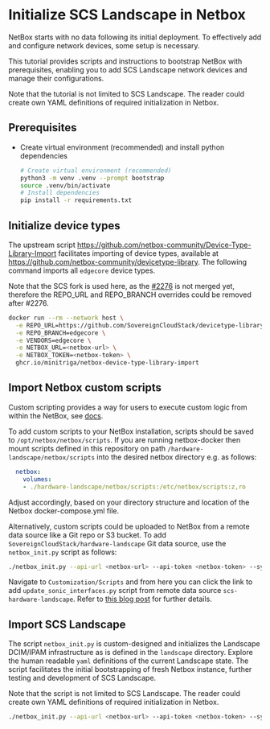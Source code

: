 # Initialize SCS Landscape in Netbox

NetBox starts with no data following its initial deployment.
To effectively add and configure network devices, some setup is necessary.

This tutorial provides scripts and instructions to bootstrap NetBox with
prerequisites, enabling you to add SCS Landscape network devices and manage their configurations.

Note that the tutorial is not limited to SCS Landscape. The reader could create own YAML definitions
of required initialization in Netbox.

## Prerequisites 

* Create virtual environment (recommended) and install python dependencies
  ```bash
  # Create virtual environment (recommended)
  python3 -m venv .venv --prompt bootstrap
  source .venv/bin/activate
  # Install dependencies
  pip install -r requirements.txt
  ```

## Initialize device types

The upstream script https://github.com/netbox-community/Device-Type-Library-Import
facilitates importing of device types, available at https://github.com/netbox-community/devicetype-library.
The following command imports all `edgecore` device types.

Note that the SCS fork is used here, as the [#2276](https://github.com/netbox-community/devicetype-library/pull/2276) is not merged yet, therefore the REPO_URL and REPO_BRANCH
overrides could be removed after #2276.

```bash
docker run --rm --network host \
  -e REPO_URL=https://github.com/SovereignCloudStack/devicetype-library/ \
  -e REPO_BRANCH=edgecore \
  -e VENDORS=edgecore \
  -e NETBOX_URL=<netbox-url> \
  -e NETBOX_TOKEN=<netbox-token> \
  ghcr.io/minitriga/netbox-device-type-library-import
```

## Import Netbox custom scripts

Custom scripting provides a way for users to execute custom logic from within the NetBox, see [docs](https://netbox.uemasul.edu.br/static/docs/customization/custom-scripts/).

To add custom scripts to your NetBox installation, scripts should be saved to `/opt/netbox/netbox/scripts`.
If you are running netbox-docker then mount scripts defined in this repository on path 
`/hardware-landscape/netbox/scripts` into the desired netbox directory e.g. as follows:
```yaml
  netbox:
    volumes:
    - ./hardware-landscape/netbox/scripts:/etc/netbox/scripts:z,ro
 ```
Adjust accordingly, based on your directory structure and location of the Netbox docker-compose.yml file.

Alternatively, custom scripts could be uploaded to NetBox from a remote data source like a Git repo or S3 bucket. 
To add `SovereignCloudStack/hardware-landscape` Git data source, use the `netbox_init.py` script as follows:

```bash
./netbox_init.py --api-url <netbox-url> --api-token <netbox-token> --sync-datasources --data-file landscape/03_data_sources.yml
```

Navigate to `Customization/Scripts` and from here you can click the link to add `update_sonic_interfaces.py` script from
remote data source `scs-hardware-landscape`.
Refer to [this blog post](https://netboxlabs.com/blog/getting-started-with-netbox-custom-scripts/) for further details. 

## Import SCS Landscape

The script `netbox_init.py` is custom-designed and initializes the Landscape DCIM/IPAM 
infrastructure as is defined in the `landscape` directory. Explore the human readable `yaml`
definitions of the current Landscape state.
The script facilitates the initial bootstrapping of fresh Netbox instance, further testing and
development of SCS Landscape.

Note that the script is not limited to SCS Landscape. The reader could create own YAML definitions
of required initialization in Netbox.

```bash
./netbox_init.py --api-url <netbox-url> --api-token <netbox-token> --sync-datasources --execute-scripts --data-dir landscape
```
